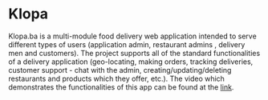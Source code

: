 # Klopa
Klopa.ba is a multi-module food delivery web application intended to serve different types of users (application admin, restaurant 
admins , delivery men and customers). The project supports all of the standard functionalities of a delivery application (geo-locating, making 
orders, tracking deliveries, customer support - chat with the admin, creating/updating/deleting restaurants and products which 
they offer, etc.). 
The video which demonstrates the functionalities of this app can be found at the [link](https://www.youtube.com/playlist?list=PLJ-vPK_hMdajw5fgbtSwm-ctuhsbDWfwE).

